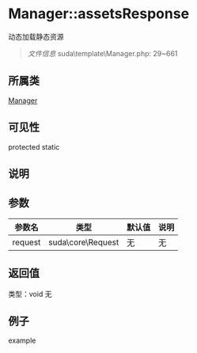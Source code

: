 # Manager::assetsResponse
动态加载静态资源
> *文件信息* suda\template\Manager.php: 29~661
## 所属类 

[Manager](../Manager.md)

## 可见性

  protected  static
## 说明



## 参数

| 参数名 | 类型 | 默认值 | 说明 |
|--------|-----|-------|-------|
| request |  suda\core\Request | 无 | 无 |

## 返回值
类型：void
无

## 例子

example